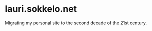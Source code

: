 lauri.sokkelo.net
=================

Migrating my personal site to the second decade of the 21st century.

